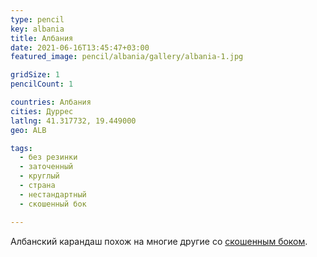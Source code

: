 ```yaml
---
type: pencil
key: albania
title: Албания
date: 2021-06-16T13:45:47+03:00
featured_image: pencil/albania/gallery/albania-1.jpg

gridSize: 1
pencilCount: 1

countries: Албания
cities: Дуррес
latlng: 41.317732, 19.449000
geo: ALB

tags:
  - без резинки
  - заточенный
  - круглый
  - страна
  - нестандартный
  - скошенный бок

---
```


Албанский карандаш похож на многие другие со [скошенным боком](?tag=скошенный%20бок).
